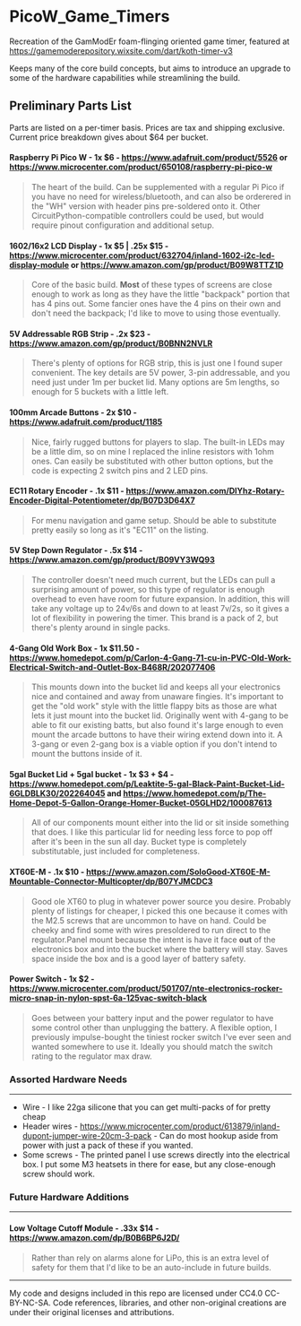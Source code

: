 # PicoW_Game_Timers
Recreation of the GamModEr foam-flinging oriented game timer, featured at https://gamemoderepository.wixsite.com/dart/koth-timer-v3

Keeps many of the core build concepts, but aims to introduce an upgrade to some of the hardware capabilities while streamlining the build.

## Preliminary Parts List
Parts are listed on a per-timer basis. Prices are tax and shipping exclusive.
Current price breakdown gives about $64 per bucket.

#### Raspberry Pi Pico W - 1x $6 - https://www.adafruit.com/product/5526 or https://www.microcenter.com/product/650108/raspberry-pi-pico-w
>The heart of the build. Can be supplemented with a regular Pi Pico if you have no need for wireless/bluetooth, and can also be orderered in the "WH" version with header pins pre-soldered onto it. Other CircuitPython-compatible controllers could be used, but would require pinout configuration and additional setup.

#### 1602/16x2 LCD Display - 1x $5 | .25x $15 - https://www.microcenter.com/product/632704/inland-1602-i2c-lcd-display-module or https://www.amazon.com/gp/product/B09W8TTZ1D
>Core of the basic build. **Most** of these types of screens are close enough to work as long as they have the little "backpack" portion that has 4 pins out. Some fancier ones have the 4 pins on their own and don't need the backpack; I'd like to move to using those eventually.

#### 5V Addressable RGB Strip - .2x $23 - https://www.amazon.com/gp/product/B0BNN2NVLR
>There's plenty of options for RGB strip, this is just one I found super convenient. The key details are 5V power, 3-pin addressable, and you need just under 1m per bucket lid. Many options are 5m lengths, so enough for 5 buckets with a little left.

#### 100mm Arcade Buttons - 2x $10 - https://www.adafruit.com/product/1185
>Nice, fairly rugged buttons for players to slap. The built-in LEDs may be a little dim, so on mine I replaced the inline resistors with 1ohm ones. Can easily be substituted with other button options, but the code is expecting 2 switch pins and 2 LED pins.

#### EC11 Rotary Encoder - .1x $11 - https://www.amazon.com/DIYhz-Rotary-Encoder-Digital-Potentiometer/dp/B07D3D64X7
>For menu navigation and game setup. Should be able to substitute pretty easily so long as it's "EC11" on the listing.

#### 5V Step Down Regulator - .5x $14 - https://www.amazon.com/gp/product/B09VY3WQ93
>The controller doesn't need much current, but the LEDs can pull a surprising amount of power, so this type of regulator is enough overhead to even have room for future expansion. In addition, this will take any voltage up to 24v/6s and down to at least 7v/2s, so it gives a lot of flexibility in powering the timer. This brand is a pack of 2, but there's plenty around in single packs.

#### 4-Gang Old Work Box - 1x $11.50 - https://www.homedepot.com/p/Carlon-4-Gang-71-cu-in-PVC-Old-Work-Electrical-Switch-and-Outlet-Box-B468R/202077406
>This mounts down into the bucket lid and keeps all your electronics nice and contained and away from unaware fingies. It's important to get the "old work" style with the little flappy bits as those are what lets it just mount into the bucket lid. Originally went with 4-gang to be able to fit our existing batts, but also found it's large enough to even mount the arcade buttons to have their wiring extend down into it. A 3-gang or even 2-gang box is a viable option if you don't intend to mount the buttons inside of it. 

#### 5gal Bucket Lid + 5gal bucket - 1x $3 + $4 - https://www.homedepot.com/p/Leaktite-5-gal-Black-Paint-Bucket-Lid-6GLDBLK30/202264045 and https://www.homedepot.com/p/The-Home-Depot-5-Gallon-Orange-Homer-Bucket-05GLHD2/100087613
>All of our components mount either into the lid or sit inside something that does. I like this particular lid for needing less force to pop off after it's been in the sun all day. Bucket type is completely substitutable, just included for completeness.

#### XT60E-M - .1x $10 - https://www.amazon.com/SoloGood-XT60E-M-Mountable-Connector-Multicopter/dp/B07YJMCDC3
>Good ole XT60 to plug in whatever power source you desire. Probably plenty of listings for cheaper, I picked this one because it comes with the M2.5 screws that are uncommon to have on hand. Could be cheeky and find some with wires presoldered to run direct to the regulator.Panel mount because the intent is have it face **out** of the electronics box and into the bucket where the battery will stay. Saves space inside the box and is a good layer of battery safety. 

#### Power Switch - 1x $2 - https://www.microcenter.com/product/501707/nte-electronics-rocker-micro-snap-in-nylon-spst-6a-125vac-switch-black
>Goes between your battery input and the power regulator to have some control other than unplugging the battery. A flexible option, I previously impulse-bought the tiniest rocker switch I've ever seen and wanted somewhere to use it. Ideally you should match the switch rating to the regulator max draw.

### Assorted Hardware Needs
---

 - Wire - I like 22ga silicone that you can get multi-packs of for pretty cheap
 - Header wires - https://www.microcenter.com/product/613879/inland-dupont-jumper-wire-20cm-3-pack - Can do most hookup aside from power with just a pack of these if you wanted.
 - Some screws - The printed panel I use screws directly into the electrical box. I put some M3 heatsets in there for ease, but any close-enough screw should work. 

### Future Hardware Additions
---

#### Low Voltage Cutoff Module - .33x $14 - https://www.amazon.com/dp/B0B6BP6J2D/
>Rather than rely on alarms alone for LiPo, this is an extra level of safety for them that I'd like to be an auto-include in future builds.



---
My code and designs included in this repo are licensed under CC4.0 CC-BY-NC-SA.
Code references, libraries, and other non-original creations are under their original licenses and attributions.